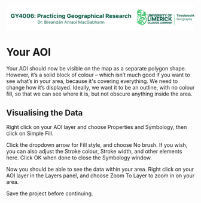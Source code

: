 ![UL Geography logo](../assets/images/GY4006_logo.png)

# Your AOI

Your AOI should now be visible on the map as a separate polygon shape. However, it’s a solid block of colour – which isn’t much good if you want to see what’s in your area, because it's covering everything. We need to change how it’s displayed. Ideally, we want it to be an outline, with no colour fill, so that we can see where it is, but not obscure anything inside the area.

## Visualising the Data

Right click on your AOI layer and choose Properties and Symbology, then click on Simple Fill. 

Click the dropdown arrow for Fill style, and choose No brush. If you wish, you can also adjust the Stroke colour, Stroke width, and other elements here. Click OK when done to close the Symbology window.

Now you should be able to see the data within your area. Right click on your AOI layer in the Layers panel, and choose Zoom To Layer to zoom in on your area.

Save the project before continuing.